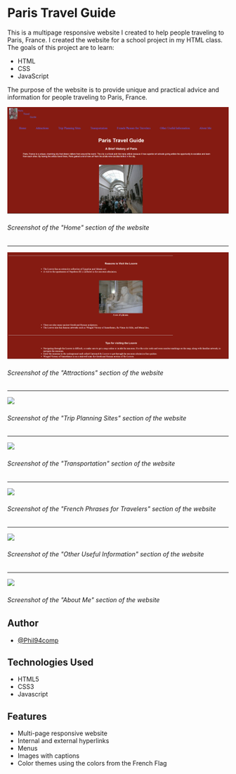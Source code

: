 # Paris Travel Guide

This is a multipage responsive website I created to help people traveling to Paris, France. I created the website for a school project in my HTML class. The goals of this project are to learn:

* HTML
* CSS
* JavaScript

The purpose of the website is to provide unique and practical advice and information for people traveling to Paris, France.

![](paristravelguide/img/home_page_screenshot.png)

###### Screenshot of the "Home" section of the website
---

![](paristravelguide/img/attractions_page_screenshot.png)

###### Screenshot of the "Attractions" section of the website
---

![](https://github.com/Phil94comp/ParisTravelGuideWebsite/blob/main/paristravelguide/img/trip_planning_sites_screenshot.png?raw=true)

###### Screenshot of the "Trip Planning Sites" section of the website
---

![](https://github.com/Phil94comp/ParisTravelGuideWebsite/blob/main/paristravelguide/img/transportation_screenshot.png?raw=true)

###### Screenshot of the "Transportation" section of the website
---

![](https://github.com/Phil94comp/ParisTravelGuideWebsite/blob/main/paristravelguide/img/french_phrases_for_travelers_screenshot.png?raw=true)

###### Screenshot of the "French Phrases for Travelers" section of the website
---

![](https://github.com/Phil94comp/ParisTravelGuideWebsite/blob/main/paristravelguide/img/other_useful_information_screenshot.png?raw=true)

###### Screenshot of the "Other Useful Information" section of the website
---

![](https://github.com/Phil94comp/ParisTravelGuideWebsite/blob/main/paristravelguide/img/about_me_screenshot.png?raw=true)

###### Screenshot of the "About Me" section of the website

## Author

- [@Phil94comp](https://www.github.com/Phil94comp)

## Technologies Used

* HTML5
* CSS3
* Javascript

## Features

* Multi-page responsive website
* Internal and external hyperlinks
* Menus
* Images with captions
* Color themes using the colors from the French Flag
